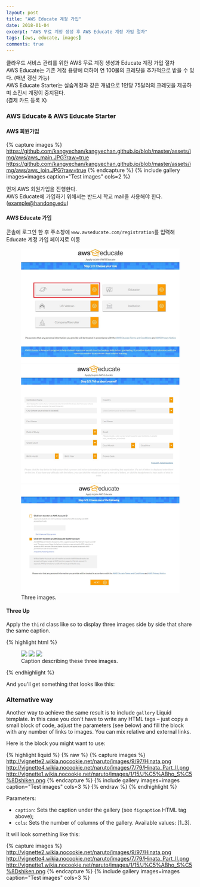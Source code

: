 ```yaml
---
layout: post
title: "AWS Educate 계정 가입"
date: 2018-01-04
excerpt: "AWS 무료 계정 생성 후 AWS Educate 계정 가입 절차"
tags: [aws, educate, images]
comments: true
---
```


클라우드 서비스 관리를 위한 AWS 무료 계정 생성과 Educate 계정 가입 절차  
AWS Educate는 기존 계정 용량에 더하여 연 100불의 크레딧을 추가적으로 받을 수 있다. (매년 갱신 가능)  
AWS Educate Starter는 실습계정과 같은 개념으로 1인당 75달러의 크레딧을 제공하며 소진시 계정이 중지된다.  
(결제 카드 등록 X)

### AWS Educate & AWS Educate Starter

#### AWS 회원가입

{% capture images %}
	https://github.com/kangyechan/kangyechan.github.io/blob/master/assets/img/aws/aws_main.JPG?raw=true
	https://github.com/kangyechan/kangyechan.github.io/blob/master/assets/img/aws/aws_join.JPG?raw=true
{% endcapture %}
{% include gallery images=images caption="Test images" cols=2 %}

먼저 AWS 회원가입을 진행한다.  
AWS Educate에 가입하기 위해서는 반드시 학교 mail을 사용해야 한다. (example@handong.edu)  

#### AWS Educate 가입

콘솔에 로그인 한 후 주소창에 `www.awseducate.com/registration`를 입력해 Educate 계정 가입 페이지로 이동

<figure class="third">
	<img src="./assets/img/aws/educate_join.JPG">
	<img src="./assets/img/aws/educate_join_1.JPG">
	<img src="./assets/img/aws/educate_join_2.JPG">
	<figcaption>Three images.</figcaption>
</figure>

#### Three Up

Apply the `third` class like so to display three images side by side that share the same caption.

{% highlight html %}
<figure class="third">
	<img src="/images/image-filename-1.jpg">
	<img src="/images/image-filename-2.jpg">
	<img src="/images/image-filename-3.jpg">
	<figcaption>Caption describing these three images.</figcaption>
</figure>
{% endhighlight %}

And you'll get something that looks like this:


### Alternative way

Another way to achieve the same result is to include `gallery` Liquid template. In this case you
don't have to write any HTML tags – just copy a small block of code, adjust the parameters (see below)
and fill the block with any number of links to images. You can mix relative and external links.

Here is the block you might want to use:

{% highlight liquid %}
{% raw %}
{% capture images %}
	http://vignette2.wikia.nocookie.net/naruto/images/9/97/Hinata.png
	http://vignette4.wikia.nocookie.net/naruto/images/7/79/Hinata_Part_II.png
	http://vignette1.wikia.nocookie.net/naruto/images/1/15/J%C5%ABho_S%C5%8Dshiken.png
{% endcapture %}
{% include gallery images=images caption="Test images" cols=3 %}
{% endraw %}
{% endhighlight %}

Parameters:

- `caption`: Sets the caption under the gallery (see `figcaption` HTML tag above);
- `cols`: Sets the number of columns of the gallery.
Available values: [1..3].

It will look something like this:

{% capture images %}
	http://vignette2.wikia.nocookie.net/naruto/images/9/97/Hinata.png
	http://vignette4.wikia.nocookie.net/naruto/images/7/79/Hinata_Part_II.png
	http://vignette1.wikia.nocookie.net/naruto/images/1/15/J%C5%ABho_S%C5%8Dshiken.png
{% endcapture %}
{% include gallery images=images caption="Test images" cols=3 %}
